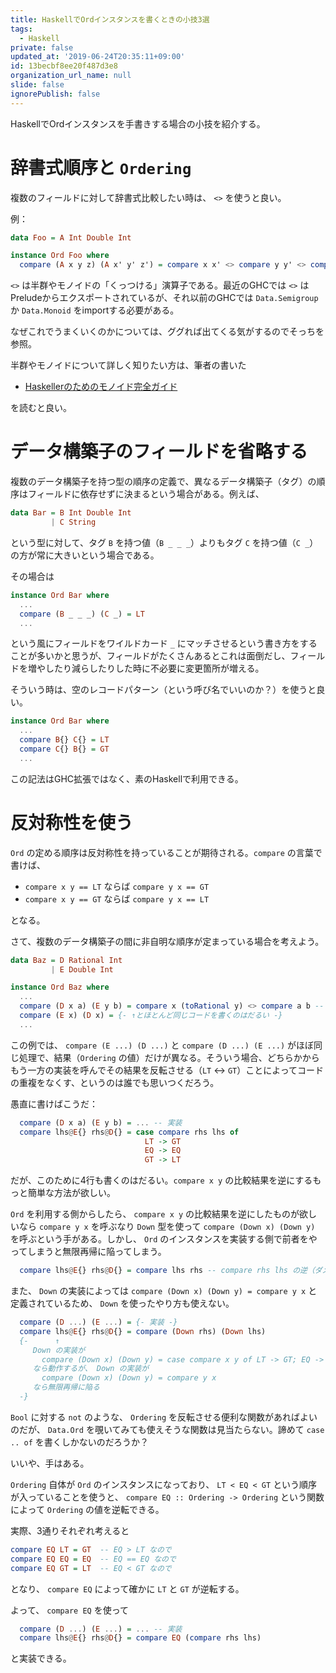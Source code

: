 ```yaml
---
title: HaskellでOrdインスタンスを書くときの小技3選
tags:
  - Haskell
private: false
updated_at: '2019-06-24T20:35:11+09:00'
id: 13becbf8ee20f487d3e8
organization_url_name: null
slide: false
ignorePublish: false
---
```

HaskellでOrdインスタンスを手書きする場合の小技を紹介する。

# 辞書式順序と `Ordering`

複数のフィールドに対して辞書式比較したい時は、 `<>` を使うと良い。

例：

```haskell
data Foo = A Int Double Int

instance Ord Foo where
  compare (A x y z) (A x' y' z') = compare x x' <> compare y y' <> compare z z'
```

`<>` は半群やモノイドの「くっつける」演算子である。最近のGHCでは `<>` はPreludeからエクスポートされているが、それ以前のGHCでは `Data.Semigroup` か `Data.Monoid` をimportする必要がある。

なぜこれでうまくいくのかについては、ググれば出てくる気がするのでそっちを参照。

半群やモノイドについて詳しく知りたい方は、筆者の書いた

* [Haskellerのためのモノイド完全ガイド](https://blog.miz-ar.info/2019/02/monoid-for-haskellers/)

を読むと良い。

# データ構築子のフィールドを省略する

複数のデータ構築子を持つ型の順序の定義で、異なるデータ構築子（タグ）の順序はフィールドに依存せずに決まるという場合がある。例えば、

```haskell
data Bar = B Int Double Int
         | C String
```

という型に対して、タグ `B` を持つ値（`B _ _ _`）よりもタグ `C` を持つ値（`C _`）の方が常に大きいという場合である。

その場合は

```haskell
instance Ord Bar where
  ...
  compare (B _ _ _) (C _) = LT
  ...
```

という風にフィールドをワイルドカード `_` にマッチさせるという書き方をすることが多いかと思うが、フィールドがたくさんあるとこれは面倒だし、フィールドを増やしたり減らしたりした時に不必要に変更箇所が増える。

そういう時は、空のレコードパターン（という呼び名でいいのか？）を使うと良い。

```haskell
instance Ord Bar where
  ...
  compare B{} C{} = LT
  compare C{} B{} = GT
  ...
```

この記法はGHC拡張ではなく、素のHaskellで利用できる。

# 反対称性を使う

`Ord` の定める順序は反対称性を持っていることが期待される。`compare` の言葉で書けば、

* `compare x y == LT` ならば `compare y x == GT`
* `compare x y == GT` ならば `compare y x == LT`

となる。

さて、複数のデータ構築子の間に非自明な順序が定まっている場合を考えよう。

```haskell
data Baz = D Rational Int
         | E Double Int

instance Ord Baz where
  ...
  compare (D x a) (E y b) = compare x (toRational y) <> compare a b -- 実装
  compare (E x) (D x) = {- ↑とほとんど同じコードを書くのはだるい -}
  ...
```

この例では、 `compare (E ...) (D ...)` と `compare (D ...) (E ...)` がほぼ同じ処理で、結果（`Ordering` の値）だけが異なる。そういう場合、どちらかからもう一方の実装を呼んでその結果を反転させる（`LT` ↔︎ `GT`）ことによってコードの重複をなくす、というのは誰でも思いつくだろう。

愚直に書けばこうだ：

```haskell
  compare (D x a) (E y b) = ... -- 実装
  compare lhs@E{} rhs@D{} = case compare rhs lhs of
                              LT -> GT
                              EQ -> EQ
                              GT -> LT
```

だが、このために4行も書くのはだるい。`compare x y` の比較結果を逆にするもっと簡単な方法が欲しい。

`Ord` を利用する側からしたら、 `compare x y` の比較結果を逆にしたものが欲しいなら `compare y x` を呼ぶなり `Down` 型を使って `compare (Down x) (Down y)` を呼ぶという手がある。しかし、 `Ord` のインスタンスを実装する側で前者をやってしまうと無限再帰に陥ってしまう。

```haskell
  compare lhs@E{} rhs@D{} = compare lhs rhs -- compare rhs lhs の逆（ダメな例）
```

また、 `Down` の実装によっては `compare (Down x) (Down y) = compare y x` と定義されているため、 `Down` を使ったやり方も使えない。

```haskell
  compare (D ...) (E ...) = {- 実装 -}
  compare lhs@E{} rhs@D{} = compare (Down rhs) (Down lhs)
  {-      ↑
     Down の実装が
       compare (Down x) (Down y) = case compare x y of LT -> GT; EQ -> EQ; GT -> LT
     なら動作するが、 Down の実装が
       compare (Down x) (Down y) = compare y x
     なら無限再帰に陥る
  -}
```

`Bool` に対する `not` のような、 `Ordering` を反転させる便利な関数があればよいのだが、 `Data.Ord` を覗いてみても使えそうな関数は見当たらない。諦めて `case .. of` を書くしかないのだろうか？

いいや、手はある。

`Ordering` 自体が `Ord` のインスタンスになっており、 `LT < EQ < GT` という順序が入っていることを使うと、 `compare EQ :: Ordering -> Ordering` という関数によって `Ordering` の値を逆転できる。

実際、3通りそれぞれ考えると

```haskell
compare EQ LT = GT  -- EQ > LT なので
compare EQ EQ = EQ  -- EQ == EQ なので
compare EQ GT = LT  -- EQ < GT なので
```

となり、 `compare EQ` によって確かに `LT` と `GT` が逆転する。

よって、 `compare EQ` を使って

```haskell
  compare (D ...) (E ...) = ... -- 実装
  compare lhs@E{} rhs@D{} = compare EQ (compare rhs lhs)
```

と実装できる。
